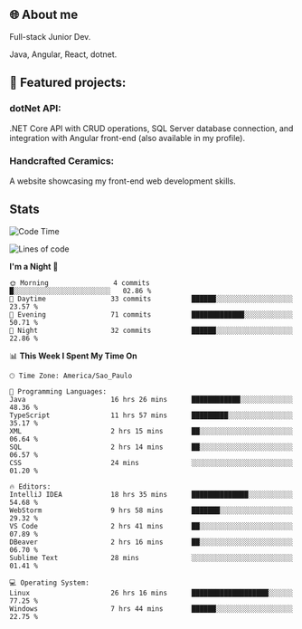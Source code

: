 ## 🌐 About me
Full-stack
Junior Dev. 

Java, Angular, React, dotnet.

## 🔧 Featured projects:
### dotNet API: 
.NET Core API with CRUD operations, SQL Server database connection, and integration with Angular front-end (also available in my profile).
### Handcrafted Ceramics: 
A website showcasing my front-end web development skills.

## Stats

<!--START_SECTION:waka-->
![Code Time](http://img.shields.io/badge/Code%20Time-155%20hrs%2047%20mins-blue)

![Lines of code](https://img.shields.io/badge/From%20Hello%20World%20I%27ve%20Written-39.6%20thousand%20lines%20of%20code-blue)

**I'm a Night 🦉** 

```text
🌞 Morning                4 commits           █░░░░░░░░░░░░░░░░░░░░░░░░   02.86 % 
🌆 Daytime                33 commits          ██████░░░░░░░░░░░░░░░░░░░   23.57 % 
🌃 Evening                71 commits          █████████████░░░░░░░░░░░░   50.71 % 
🌙 Night                  32 commits          ██████░░░░░░░░░░░░░░░░░░░   22.86 % 
```


📊 **This Week I Spent My Time On** 

```text
🕑︎ Time Zone: America/Sao_Paulo

💬 Programming Languages: 
Java                     16 hrs 26 mins      ████████████░░░░░░░░░░░░░   48.36 % 
TypeScript               11 hrs 57 mins      █████████░░░░░░░░░░░░░░░░   35.17 % 
XML                      2 hrs 15 mins       ██░░░░░░░░░░░░░░░░░░░░░░░   06.64 % 
SQL                      2 hrs 14 mins       ██░░░░░░░░░░░░░░░░░░░░░░░   06.57 % 
CSS                      24 mins             ░░░░░░░░░░░░░░░░░░░░░░░░░   01.20 % 

🔥 Editors: 
IntelliJ IDEA            18 hrs 35 mins      ██████████████░░░░░░░░░░░   54.68 % 
WebStorm                 9 hrs 58 mins       ███████░░░░░░░░░░░░░░░░░░   29.32 % 
VS Code                  2 hrs 41 mins       ██░░░░░░░░░░░░░░░░░░░░░░░   07.89 % 
DBeaver                  2 hrs 16 mins       ██░░░░░░░░░░░░░░░░░░░░░░░   06.70 % 
Sublime Text             28 mins             ░░░░░░░░░░░░░░░░░░░░░░░░░   01.41 % 

💻 Operating System: 
Linux                    26 hrs 16 mins      ███████████████████░░░░░░   77.25 % 
Windows                  7 hrs 44 mins       ██████░░░░░░░░░░░░░░░░░░░   22.75 % 
```


<!--END_SECTION:waka-->
